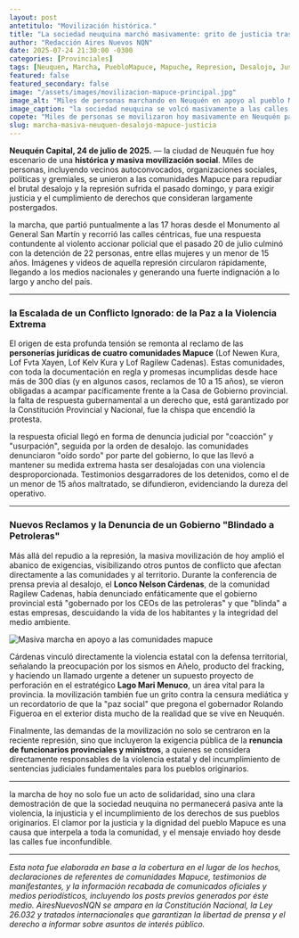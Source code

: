 ```yaml
---
layout: post
antetitulo: "Movilización histórica."
title: "La sociedad neuquina marchó masivamente: grito de justicia tras desalojo mapuce y reclamo por derechos históricos."
author: "Redacción Aires Nuevos NQN"
date: 2025-07-24 21:30:00 -0300
categories: [Provinciales]
tags: [Neuquen, Marcha, PuebloMapuce, Mapuche, Represion, Desalojo, Justicia, DerechosHumanos, PersoneriasJuridicas, RolandoFigueroa, ViolenciaEstatal, ConflictoSocial, MariMenuco, Fracking, VacaMuerta, Sismos]
featured: false
featured_secondary: false 
image: "/assets/images/movilizacion-mapuce-principal.jpg"
image_alt: "Miles de personas marchando en Neuquén en apoyo al pueblo Mapuce."
image_caption: "la sociedad neuquina se volcó masivamente a las calles para repudiar el violento desalojo y apoyar los derechos Mapuce."
copete: "Miles de personas se movilizaron hoy masivamente en Neuquén para repudiar el brutal desalojo sufrido por comunidades Mapuce el pasado domingo, un hecho que generó indignación y recorrió los medios nacionales. la marcha exigió justicia, el cese de la violencia estatal y el cumplimiento inmediato de los derechos ancestrales, sumando reclamos contra la perforación del Mari Menuco y la técnica del fracking."
slug: marcha-masiva-neuquen-desalojo-mapuce-justicia
---
```


**Neuquén Capital, 24 de julio de 2025.** — la ciudad de Neuquén fue hoy escenario de una **histórica y masiva movilización social**. Miles de personas, incluyendo vecinos autoconvocados, organizaciones sociales, políticas y gremiales, se unieron a las comunidades Mapuce para repudiar el brutal desalojo y la represión sufrida el pasado domingo, y para exigir justicia y el cumplimiento de derechos que consideran largamente postergados.

la marcha, que partió puntualmente a las 17 horas desde el Monumento al General San Martín y recorrió las calles céntricas, fue una respuesta contundente al violento accionar policial que el pasado 20 de julio culminó con la detención de 22 personas, entre ellas mujeres y un menor de 15 años. Imágenes y videos de aquella represión circularon rápidamente, llegando a los medios nacionales y generando una fuerte indignación a lo largo y ancho del país.

---

### la Escalada de un Conflicto Ignorado: de la Paz a la Violencia Extrema

El origen de esta profunda tensión se remonta al reclamo de las **personerías jurídicas de cuatro comunidades Mapuce** (Lof Newen Kura, Lof Fvta Xayen, Lof Kelv Kura y Lof Ragilew Cadenas). Estas comunidades, con toda la documentación en regla y promesas incumplidas desde hace más de 300 días (y en algunos casos, reclamos de 10 a 15 años), se vieron obligadas a acampar pacíficamente frente a la Casa de Gobierno provincial. la falta de respuesta gubernamental a un derecho que, está garantizado por la Constitución Provincial y Nacional, fue la chispa que encendió la protesta.

la respuesta oficial llegó en forma de denuncia judicial por "coacción" y "usurpación", seguida por la orden de desalojo. las comunidades denunciaron "oído sordo" por parte del gobierno, lo que las llevó a mantener su medida extrema hasta ser desalojadas con una violencia desproporcionada. Testimonios desgarradores de los detenidos, como el de un menor de 15 años maltratado, se difundieron, evidenciando la dureza del operativo.

---

### Nuevos Reclamos y la Denuncia de un Gobierno "Blindado a Petroleras"

Más allá del repudio a la represión, la masiva movilización de hoy amplió el abanico de exigencias, visibilizando otros puntos de conflicto que afectan directamente a las comunidades y al territorio. Durante la conferencia de prensa previa al desalojo, el **Lonco Nelson Cárdenas**, de la comunidad Ragilew Cadenas, había denunciado enfáticamente que el gobierno provincial está "gobernado por los CEOs de las petroleras" y que "blinda" a estas empresas, descuidando la vida de los habitantes y la integridad del medio ambiente.

![Masiva marcha en apoyo a las comunidades mapuce](/assets/images/movilización-mapuce-segundaria.jpg) 

Cárdenas vinculó directamente la violencia estatal con la defensa territorial, señalando la preocupación por los sismos en Añelo, producto del fracking, y haciendo un llamado urgente a detener un supuesto proyecto de perforación en el estratégico **Lago Mari Menuco**, un área vital para la provincia. la movilización también fue un grito contra la censura mediática y un recordatorio de que la "paz social" que pregona el gobernador Rolando Figueroa en el exterior dista mucho de la realidad que se vive en Neuquén.

Finalmente, las demandas de la movilización no solo se centraron en la reciente represión, sino que incluyeron la exigencia pública de la **renuncia de funcionarios provinciales y ministros**, a quienes se considera directamente responsables de la violencia estatal y del incumplimiento de sentencias judiciales fundamentales para los pueblos originarios.

---

la marcha de hoy no solo fue un acto de solidaridad, sino una clara demostración de que la sociedad neuquina no permanecerá pasiva ante la violencia, la injusticia y el incumplimiento de los derechos de sus pueblos originarios. El clamor por la justicia y la dignidad del pueblo Mapuce es una causa que interpela a toda la comunidad, y el mensaje enviado hoy desde las calles fue inconfundible.

---
*Esta nota fue elaborada en base a la cobertura en el lugar de los hechos, declaraciones de referentes de comunidades Mapuce, testimonios de manifestantes, y la información recabada de comunicados oficiales y medios periodísticos, incluyendo los posts previos generados por éste medio. AiresNuevosNQN se ampara en la Constitución Nacional, la Ley 26.032 y tratados internacionales que garantizan la libertad de prensa y el derecho a informar sobre asuntos de interés público.*